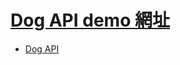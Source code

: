 # [Dog API demo 網址](https://nicehorse06.github.io/frontend-practice-course/dog_img_web/)

* [Dog API](https://dog.ceo/dog-api/)